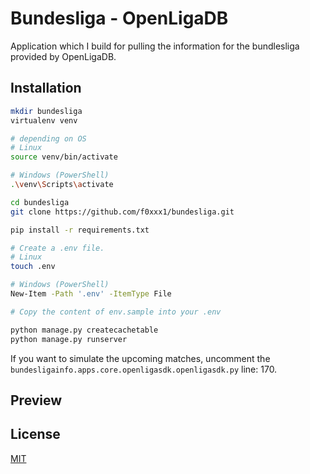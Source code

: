 # Bundesliga - OpenLigaDB

Application which I build for pulling the information for the bundlesliga provided by OpenLigaDB.

## Installation

```bash
mkdir bundesliga
virtualenv venv

# depending on OS
# Linux
source venv/bin/activate

# Windows (PowerShell)
.\venv\Scripts\activate

cd bundesliga
git clone https://github.com/f0xxx1/bundesliga.git

pip install -r requirements.txt

# Create a .env file.
# Linux
touch .env

# Windows (PowerShell)
New-Item -Path '.env' -ItemType File

# Copy the content of env.sample into your .env

python manage.py createcachetable
python manage.py runserver

```

If you want to simulate the upcoming matches, uncomment the `bundesligainfo.apps.core.openligasdk.openligasdk.py` line: 170.

## Preview



## License
[MIT](https://choosealicense.com/licenses/mit/)
